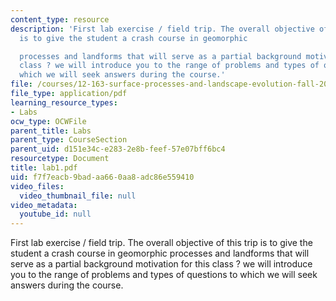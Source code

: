 ```yaml
---
content_type: resource
description: 'First lab exercise / field trip. The overall objective of this trip
  is to give the student a crash course in geomorphic

  processes and landforms that will serve as a partial background motivation for this
  class ? we will introduce you to the range of problems and types of questions to
  which we will seek answers during the course.'
file: /courses/12-163-surface-processes-and-landscape-evolution-fall-2004/f7f7eacb9badaa660aa8adc86e559410_lab1.pdf
file_type: application/pdf
learning_resource_types:
- Labs
ocw_type: OCWFile
parent_title: Labs
parent_type: CourseSection
parent_uid: d151e34c-e283-2e8b-feef-57e07bff6bc4
resourcetype: Document
title: lab1.pdf
uid: f7f7eacb-9bad-aa66-0aa8-adc86e559410
video_files:
  video_thumbnail_file: null
video_metadata:
  youtube_id: null
---
```

First lab exercise / field trip. The overall objective of this trip is to give the student a crash course in geomorphic
processes and landforms that will serve as a partial background motivation for this class ? we will introduce you to the range of problems and types of questions to which we will seek answers during the course.

